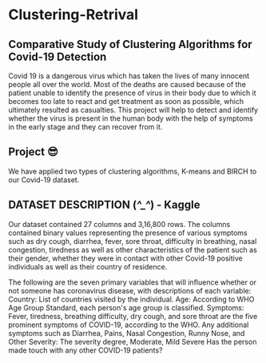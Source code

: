 # Clustering-Retrival
## Comparative Study of Clustering Algorithms for Covid-19 Detection

Covid 19 is a dangerous virus which has taken the lives of many innocent
people all over the world. Most of the deaths are caused because of the
patient unable to identify the presence of virus in their body due to which it
becomes too late to react and get treatment as soon as possible, which
ultimately resulted as casualties. This project will help to detect and identify
whether the virus is present in the human body with the help of symptoms
in the early stage and they can recover from it.

## Project 😎

We have applied two types of clustering algorithms, K-means and
BIRCH to our Covid-19 dataset.

## DATASET DESCRIPTION (*^_^*) - Kaggle
Our dataset contained 27 columns and 3,16,800 rows. The columns
contained binary values representing the presence of various symptoms
such as dry cough, diarrhea, fever, sore throat, difficulty in breathing, nasal
congestion, tiredness as well as other characteristics of the patient such as
their gender, whether they were in contact with other Covid-19 positive
individuals as well as their country of residence.

The following are the seven primary variables that will influence whether or
not someone has coronavirus disease, with descriptions of each variable:
Country: List of countries visited by the individual.
Age: According to WHO Age Group Standard, each person's age group is
classified.
Symptoms: Fever, tiredness, breathing difficulty, dry cough, and sore
throat are the five prominent symptoms of COVID-19, according to the
WHO.
Any additional symptoms such as Diarrhea, Pains, Nasal Congestion,
Runny Nose, and Other
Severity: The severity degree, Moderate, Mild Severe
Has the person made touch with any other COVID-19 patients?
